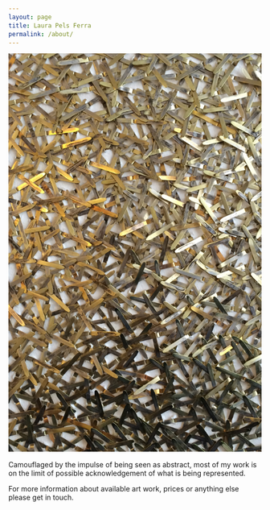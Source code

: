 ```yaml
---
layout: page
title: Laura Pels Ferra
permalink: /about/
---
```


<img class="col one right" src="/img/IMG_2193_cropped.jpg">

Camouflaged by the impulse of being seen as abstract, most of my work is on the limit of possible acknowledgement of what is being represented.

For more information about available art work, prices or anything else please get in touch.

<br/>
<br/>
<span class="contacticon center">
	<a href="mailto:laurapelsferra.art@gmail.com"><i class="fa fa-envelope-square"></i></a>
	<!-- TODO add facebook -->
</span>
